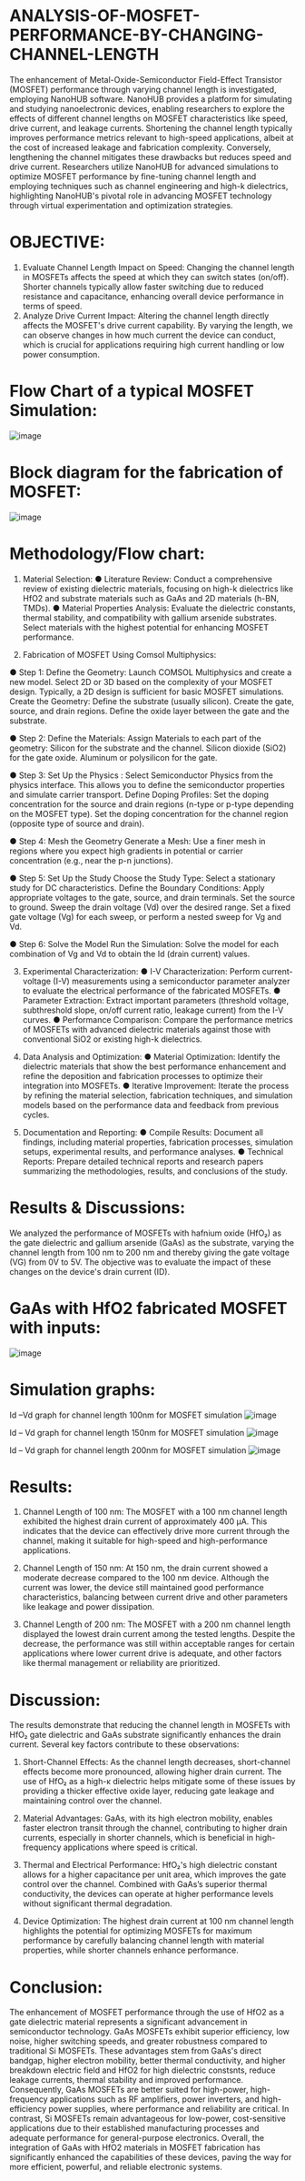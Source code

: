 # ANALYSIS-OF-MOSFET-PERFORMANCE-BY-CHANGING-CHANNEL-LENGTH
The enhancement of Metal-Oxide-Semiconductor Field-Effect Transistor (MOSFET) performance through varying channel length is investigated, employing NanoHUB software. NanoHUB provides a platform for simulating and studying nanoelectronic devices, enabling researchers to explore the effects of different channel lengths on MOSFET characteristics like speed, drive current, and leakage currents. Shortening the channel length typically improves performance metrics relevant to high-speed applications, albeit at the cost of increased leakage and fabrication complexity. Conversely, lengthening the channel mitigates these drawbacks but reduces speed and drive current. Researchers utilize NanoHUB for advanced simulations to optimize MOSFET performance by fine-tuning channel length and employing techniques such as channel engineering and high-k dielectrics, highlighting NanoHUB's pivotal role in advancing MOSFET technology through virtual experimentation and optimization strategies.


# OBJECTIVE:
1.	Evaluate Channel Length Impact on Speed: Changing the channel length in MOSFETs affects the speed at which they can switch states (on/off). Shorter channels typically allow faster switching due to reduced resistance and capacitance, enhancing overall device performance in terms of speed. 
2.	Analyze Drive Current Impact: Altering the channel length directly affects the MOSFET's drive current capability. By varying the length, we can observe changes in how much current the device can conduct, which is crucial for applications requiring high current handling or low power consumption.



 

# Flow Chart of a typical MOSFET Simulation:
![image](https://github.com/user-attachments/assets/f077366d-dab9-4cd4-a7a8-cccebe5f7aa5)

# Block diagram for the fabrication of MOSFET:
![image](https://github.com/user-attachments/assets/eec0c49b-96f0-4b5f-b38f-c7757f4073b3)

# Methodology/Flow chart:

1. Material Selection:
●	Literature Review: Conduct a comprehensive review of existing dielectric materials, focusing on high-k dielectrics like HfO2 and substrate materials such as GaAs and 2D materials (h-BN, TMDs).
●	Material Properties Analysis: Evaluate the dielectric constants, thermal stability, and compatibility with gallium arsenide substrates. Select materials with the highest potential for enhancing MOSFET performance.
     
     
2. Fabrication of MOSFET Using Comsol Multiphysics:

●	Step 1: Define the Geometry:
Launch COMSOL Multiphysics and create a new model. Select 2D or 3D based on the complexity of your MOSFET design. Typically, a 2D design is sufficient for basic MOSFET simulations. 
 Create the Geometry: Define the substrate (usually silicon). Create the gate, source, and drain regions. Define the oxide layer between the gate and the substrate.

●	Step 2: Define the Materials:
Assign Materials to each part of the geometry: Silicon for the substrate and the channel. Silicon dioxide (SiO2) for the gate oxide. Aluminum or polysilicon for the gate.

●	Step 3: Set Up the Physics : 
Select Semiconductor Physics from the physics interface. This allows you to define the semiconductor properties and simulate carrier transport. 
Define Doping Profiles: Set the doping concentration for the source and drain regions (n-type or p-type depending on the MOSFET type). Set the doping concentration for the channel region (opposite type of source and drain).

●	Step 4: Mesh the Geometry
Generate a Mesh: Use a finer mesh in regions where you expect high gradients in potential or carrier concentration (e.g., near the p-n junctions).

●	Step 5: Set Up the Study
Choose the Study Type: Select a stationary study for DC characteristics.
Define the Boundary Conditions: Apply appropriate voltages to the gate, source, and drain terminals.
Set the source to ground. Sweep the drain voltage (Vd) over the desired range. Set a fixed gate voltage (Vg) for each sweep, or perform a nested sweep for Vg and Vd.

●	Step 6: Solve the Model
Run the Simulation: Solve the model for each combination of Vg and Vd to obtain the Id (drain current) values.

3. Experimental Characterization:
●	I-V Characterization: Perform current-voltage (I-V) measurements using a semiconductor parameter analyzer to evaluate the electrical performance of the fabricated MOSFETs.
●	Parameter Extraction: Extract important parameters (threshold voltage, subthreshold slope, on/off current ratio, leakage current) from the I-V curves.
●	Performance Comparison: Compare the performance metrics of MOSFETs with advanced dielectric materials against those with conventional SiO2 or existing high-k dielectrics.


4. Data Analysis and Optimization:
●	Material Optimization: Identify the dielectric materials that show the best performance enhancement and refine the deposition and fabrication processes to optimize their integration into MOSFETs.
●	Iterative Improvement: Iterate the process by refining the material selection, fabrication techniques, and simulation models based on the performance data and feedback from previous cycles.

6. Documentation and Reporting:
●	Compile Results: Document all findings, including material properties, fabrication processes, simulation setups, experimental results, and performance analyses.
●	Technical Reports: Prepare detailed technical reports and research papers summarizing the methodologies, results, and conclusions of the study.

# Results & Discussions:

We analyzed the performance of MOSFETs with hafnium oxide (HfO₂) as the gate dielectric and gallium arsenide (GaAs) as the substrate, varying the channel length from 100 nm to 200 nm and thereby giving the gate voltage (VG) from 0V to 5V. The objective was to evaluate the impact of these changes on the device's drain current (ID).


# GaAs with HfO2 fabricated MOSFET with inputs:
![image](https://github.com/user-attachments/assets/9e78b548-0b67-49a4-8543-bd406871303f)

# Simulation graphs:

 Id –Vd graph for channel length 100nm for MOSFET simulation
![image](https://github.com/user-attachments/assets/48a46683-7674-4d0b-8e77-e75144c90646)


 Id – Vd graph for channel length 150nm for MOSFET simulation
![image](https://github.com/user-attachments/assets/5b082296-d026-4a0c-b092-8509cb533aca)

Id – Vd graph for channel length 200nm for MOSFET simulation
![image](https://github.com/user-attachments/assets/5275a4ce-c339-4711-a609-f47ba656cff3)


# Results:

1. Channel Length of 100 nm:
The MOSFET with a 100 nm channel length exhibited the highest drain current of approximately 400 µA. This indicates that the device can effectively drive more current through the channel, making it suitable for high-speed and high-performance applications.

2. Channel Length of 150 nm:
At 150 nm, the drain current showed a moderate decrease compared to the 100 nm device. Although the current was lower, the device still maintained good performance characteristics, balancing between current drive and other parameters like leakage and power dissipation.

3. Channel Length of 200 nm:
The MOSFET with a 200 nm channel length displayed the lowest drain current among the tested lengths. Despite the decrease, the performance was still within acceptable ranges for certain applications where lower current drive is adequate, and other factors like thermal management or reliability are prioritized.

# Discussion:
The results demonstrate that reducing the channel length in MOSFETs with HfO₂ gate dielectric and GaAs substrate significantly enhances the drain current. Several key factors contribute to these observations:

1. Short-Channel Effects: As the channel length decreases, short-channel effects become more pronounced, allowing higher drain current. The use of HfO₂ as a high-κ dielectric helps mitigate some of these issues by providing a thicker effective oxide layer, reducing gate leakage and maintaining control over the channel.
   
2. Material Advantages: GaAs, with its high electron mobility, enables faster electron transit through the channel, contributing to higher drain currents, especially in shorter channels, which is  beneficial in high-frequency applications where speed is critical.
   
3. Thermal and Electrical Performance: HfO₂'s high dielectric constant allows for a higher capacitance per unit area, which improves the gate control over the channel. Combined with GaAs’s superior thermal conductivity, the devices can operate at higher performance levels without significant thermal degradation.
   
4.  Device Optimization: The highest drain current at 100 nm channel length highlights the potential for optimizing MOSFETs for maximum performance by carefully balancing channel length with material properties, while shorter channels enhance performance.
 

# Conclusion:

The enhancement of MOSFET performance through the use of HfO2 as a gate dielectric material represents a significant advancement in semiconductor technology. GaAs MOSFETs exhibit superior efficiency, low noise, higher switching speeds, and greater robustness compared to traditional Si MOSFETs. These advantages stem from GaAs's direct bandgap, higher electron mobility, better thermal conductivity, and higher breakdown electric field and HfO2 for high dielectric constsnts, reduce leakage currents, thermal stability and improved performance. Consequently, GaAs MOSFETs are better suited for high-power, high-frequency applications such as RF amplifiers, power inverters, and high-efficiency power supplies, where performance and reliability are critical. In contrast, Si MOSFETs remain advantageous for low-power, cost-sensitive applications due to their established manufacturing processes and adequate performance for general-purpose electronics. Overall, the integration of GaAs with HfO2 materials in MOSFET fabrication has significantly enhanced the capabilities of these devices, paving the way for more efficient, powerful, and reliable electronic systems.



